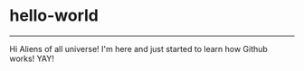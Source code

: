 # hello-world
--------------

Hi Aliens of all universe! I'm here and just started to learn how Github works! YAY!
